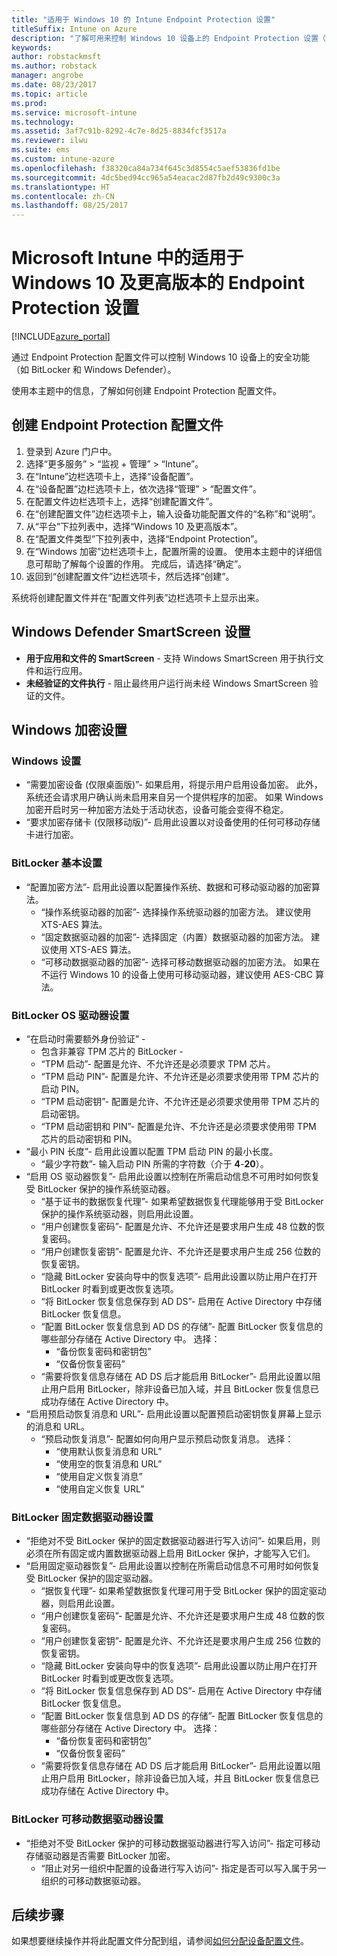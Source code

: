 ```yaml
---
title: "适用于 Windows 10 的 Intune Endpoint Protection 设置"
titleSuffix: Intune on Azure
description: "了解可用来控制 Windows 10 设备上的 Endpoint Protection 设置（如 BitLocker）的 Intune 设置。"
keywords: 
author: robstackmsft
ms.author: robstack
manager: angrobe
ms.date: 08/23/2017
ms.topic: article
ms.prod: 
ms.service: microsoft-intune
ms.technology: 
ms.assetid: 3af7c91b-8292-4c7e-8d25-8834fcf3517a
ms.reviewer: ilwu
ms.suite: ems
ms.custom: intune-azure
ms.openlocfilehash: f38320ca84a734f645c3d8554c5aef53836fd1be
ms.sourcegitcommit: 4dc5bed94cc965a54eacac2d87fb2d49c9300c3a
ms.translationtype: HT
ms.contentlocale: zh-CN
ms.lasthandoff: 08/25/2017
---
```

# <a name="endpoint-protection-settings-for-windows-10-and-later-in-microsoft-intune"></a>Microsoft Intune 中的适用于 Windows 10 及更高版本的 Endpoint Protection 设置

[!INCLUDE[azure_portal](./includes/azure_portal.md)]

通过 Endpoint Protection 配置文件可以控制 Windows 10 设备上的安全功能（如 BitLocker 和 Windows Defender）。

使用本主题中的信息，了解如何创建 Endpoint Protection 配置文件。

## <a name="create-an-endpoint-protection-profile"></a>创建 Endpoint Protection 配置文件

1. 登录到 Azure 门户中。
2. 选择“更多服务” > “监视 + 管理” > “Intune”。
3. 在“Intune”边栏选项卡上，选择“设备配置”。
2. 在“设备配置”边栏选项卡上，依次选择“管理” > “配置文件”。
3. 在配置文件边栏选项卡上，选择“创建配置文件”。
4. 在“创建配置文件”边栏选项卡上，输入设备功能配置文件的“名称”和“说明”。
5. 从“平台”下拉列表中，选择“Windows 10 及更高版本”。
6. 在“配置文件类型”下拉列表中，选择“Endpoint Protection”。
7. 在“Windows 加密”边栏选项卡上，配置所需的设置。 使用本主题中的详细信息可帮助了解每个设置的作用。 完成后，请选择“确定”。
8. 返回到“创建配置文件”边栏选项卡，然后选择“创建”。

系统将创建配置文件并在“配置文件列表”边栏选项卡上显示出来。

## <a name="windows-defender-smartscreen-settings"></a>Windows Defender SmartScreen 设置

- **用于应用和文件的 SmartScreen** - 支持 Windows SmartScreen 用于执行文件和运行应用。
- **未经验证的文件执行** - 阻止最终用户运行尚未经 Windows SmartScreen 验证的文件。

## <a name="windows-encryption-settings"></a>Windows 加密设置

### <a name="windows-settings"></a>Windows 设置

- “需要加密设备 (仅限桌面版)”- 如果启用，将提示用户启用设备加密。 此外，系统还会请求用户确认尚未启用来自另一个提供程序的加密。 如果 Windows 加密开启时另一种加密方法处于活动状态，设备可能会变得不稳定。
- “要求加密存储卡 (仅限移动版)”- 启用此设置以对设备使用的任何可移动存储卡进行加密。


### <a name="bitlocker-base-settings"></a>BitLocker 基本设置

- “配置加密方法”- 启用此设置以配置操作系统、数据和可移动驱动器的加密算法。
    - “操作系统驱动器的加密”- 选择操作系统驱动器的加密方法。 建议使用 XTS-AES 算法。
    - “固定数据驱动器的加密”- 选择固定（内置）数据驱动器的加密方法。 建议使用 XTS-AES 算法。
    - “可移动数据驱动器的加密”- 选择可移动数据驱动器的加密方法。 如果在不运行 Windows 10 的设备上使用可移动驱动器，建议使用 AES-CBC 算法。


### <a name="bitlocker-os-drive-settings"></a>BitLocker OS 驱动器设置

- “在启动时需要额外身份验证” -
    - 包含非兼容 TPM 芯片的 BitLocker -
    - “TPM 启动”- 配置是允许、不允许还是必须要求 TPM 芯片。
    - “TPM 启动 PIN”- 配置是允许、不允许还是必须要求使用带 TPM 芯片的启动 PIN。
    - “TPM 启动密钥”- 配置是允许、不允许还是必须要求使用带 TPM 芯片的启动密钥。
    - “TPM 启动密钥和 PIN”- 配置是允许、不允许还是必须要求使用带 TPM 芯片的启动密钥和 PIN。
- “最小 PIN 长度”- 启用此设置以配置 TPM 启动 PIN 的最小长度。
    - “最少字符数”- 输入启动 PIN 所需的字符数（介于 **4**-**20**）。
- “启用 OS 驱动器恢复”- 启用此设置以控制在所需启动信息不可用时如何恢复受 BitLocker 保护的操作系统驱动器。
    - “基于证书的数据恢复代理”- 如果希望数据恢复代理能够用于受 BitLocker 保护的操作系统驱动器，则启用此设置。
    - “用户创建恢复密码”- 配置是允许、不允许还是要求用户生成 48 位数的恢复密码。
    - “用户创建恢复密钥”- 配置是允许、不允许还是要求用户生成 256 位数的恢复密钥。
    - “隐藏 BitLocker 安装向导中的恢复选项”- 启用此设置以防止用户在打开 BitLocker 时看到或更改恢复选项。
    - “将 BitLocker 恢复信息保存到 AD DS”- 启用在 Active Directory 中存储 BitLocker 恢复信息。
    - “配置 BitLocker 恢复信息到 AD DS 的存储”- 配置 BitLocker 恢复信息的哪些部分存储在 Active Directory 中。 选择：
        - “备份恢复密码和密钥包”
        - “仅备份恢复密码”
    - “需要将恢复信息存储在 AD DS 后才能启用 BitLocker”- 启用此设置以阻止用户启用 BitLocker，除非设备已加入域，并且 BitLocker 恢复信息已成功存储在 Active Directory 中。
- “启用预启动恢复消息和 URL”- 启用此设置以配置预启动密钥恢复屏幕上显示的消息和 URL。
    - “预启动恢复消息”- 配置如何向用户显示预启动恢复消息。 选择：
        - “使用默认恢复消息和 URL”
        - “使用空的恢复消息和 URL”
        - “使用自定义恢复消息”
        - “使用自定义恢复 URL”


### <a name="bitlocker-fixed-data-drive-settings"></a>BitLocker 固定数据驱动器设置

- “拒绝对不受 BitLocker 保护的固定数据驱动器进行写入访问”- 如果启用，则必须在所有固定或内置数据驱动器上启用 BitLocker 保护，才能写入它们。
- “启用固定驱动器恢复”- 启用此设置以控制在所需启动信息不可用时如何恢复受 BitLocker 保护的固定驱动器。
    - “据恢复代理”- 如果希望数据恢复代理可用于受 BitLocker 保护的固定驱动器，则启用此设置。
    - “用户创建恢复密码”- 配置是允许、不允许还是要求用户生成 48 位数的恢复密码。  
    - “用户创建恢复密钥”- 配置是允许、不允许还是要求用户生成 256 位数的恢复密钥。
    - “隐藏 BitLocker 安装向导中的恢复选项”- 启用此设置以防止用户在打开 BitLocker 时看到或更改恢复选项。
    - “将 BitLocker 恢复信息保存到 AD DS”- 启用在 Active Directory 中存储 BitLocker 恢复信息。
    - “配置 BitLocker 恢复信息到 AD DS 的存储”- 配置 BitLocker 恢复信息的哪些部分存储在 Active Directory 中。 选择：
        - “备份恢复密码和密钥包”
        - “仅备份恢复密码”
    - “需要将恢复信息存储在 AD DS 后才能启用 BitLocker”- 启用此设置以阻止用户启用 BitLocker，除非设备已加入域，并且 BitLocker 恢复信息已成功存储在 Active Directory 中。


### <a name="bitlocker-removable-data-drive-settings"></a>BitLocker 可移动数据驱动器设置

- “拒绝对不受 BitLocker 保护的可移动数据驱动器进行写入访问”- 指定可移动存储驱动器是否需要 BitLocker 加密。
    - “阻止对另一组织中配置的设备进行写入访问”- 指定是否可以写入属于另一组织的可移动数据驱动器。



## <a name="next-steps"></a>后续步骤

如果想要继续操作并将此配置文件分配到组，请参阅[如何分配设备配置文件](device-profile-assign.md)。
